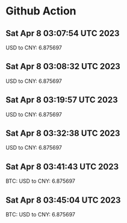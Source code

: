 # Github Action
## Sat Apr  8 03:07:54 UTC 2023
USD to CNY: 6.875697
## Sat Apr  8 03:08:32 UTC 2023
USD to CNY: 6.875697
## Sat Apr  8 03:19:57 UTC 2023
USD to CNY: 6.875697
## Sat Apr  8 03:32:38 UTC 2023
USD to CNY: 6.875697
## Sat Apr  8 03:41:43 UTC 2023
BTC: 
USD to CNY: 6.875697
## Sat Apr  8 03:45:04 UTC 2023
BTC: 
USD to CNY: 6.875697
